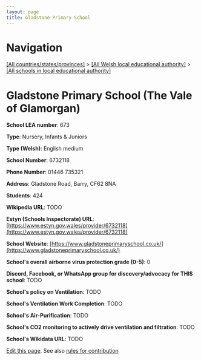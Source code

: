 ```yaml
---
layout: page
title: Gladstone Primary School
---
```

# Navigation

[[All countries/states/provinces]](../../..) > [[All Welsh local educational authority]](../..) > [[All schools in local educational authority]](..)

# Gladstone Primary School (The Vale of Glamorgan)

**School LEA number**: 673

**Type**: Nursery, Infants & Juniors

**Type (Welsh)**: English medium

**School Number**: 6732118

**Phone Number**: 01446 735321

**Address**: Gladstone Road, Barry, CF62 8NA

**Students**: 424

**Wikipedia URL**: TODO

**Estyn (Schools Inspectorate) URL**: [https://www.estyn.gov.wales/provider/6732118](https://www.estyn.gov.wales/provider/6732118)

**School Website**: [https://www.gladstoneprimaryschool.co.uk/](https://www.gladstoneprimaryschool.co.uk/)

**School's overall airborne virus protection grade (0-5)**: 0

**Discord, Facebook, or WhatsApp group for discovery/advocacy for THIS school**: TODO

**School's policy on Ventilation**: TODO

**School's Ventilation Work Completion**: TODO

**School's Air-Purification**: TODO

**School's CO2 monitoring to actively drive ventilation and filtration**: TODO

**School's Wikidata URL**: TODO




[Edit this page](https://github.com/ventilate-schools/Wales/edit/prif/./The_Vale_of_Glamorgan/Gladstone_Primary_School.md). See also [rules for contribution](../../../contribution-rules/)